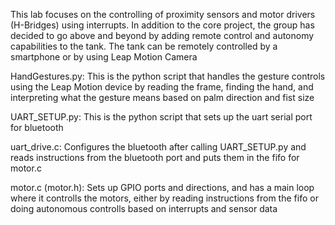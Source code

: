 This lab focuses on the controlling of proximity sensors and motor drivers (H-Bridges) using
interrupts. In addition to the core project, the group has decided to go above and beyond by
adding remote control and autonomy capabilities to the tank. The tank can be remotely
controlled by a smartphone or by using Leap Motion Camera

HandGestures.py: This is the python script that handles the gesture controls using the
Leap Motion device by reading the frame, finding the hand, and interpreting what the
gesture means based on palm direction and fist size

UART_SETUP.py: This is the python script that sets up the uart serial port for bluetooth

uart_drive.c: Configures the bluetooth after calling UART_SETUP.py and reads instructions from
the bluetooth port and puts them in the fifo for motor.c

motor.c (motor.h): Sets up GPIO ports and directions, and has a main loop where it controlls
the motors, either by reading instructions from the fifo or doing autonomous controlls
based on interrupts and sensor data